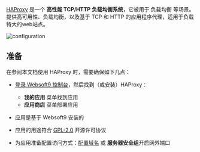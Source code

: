 [HAProxy](http://www.haproxy.org/) 是一个 **高性能 TCP/HTTP 负载均衡系统**，它被用于 负载均衡   等场景。提供高可用性、负载均衡，以及基于 TCP 和 HTTP 的应用程序代理，适用于负载特大的web站点。


![configuration](https://libs.websoft9.com/Websoft9/DocsPicture/zh/haproxy/HAProxy-configuration.png)


## 准备

在参阅本文档使用 HAProxy 时，需要确保如下几点：

- [登录 Websoft9 控制台](./login-console)，然后找到（或安装）HAProxy：
  - **我的应用** 菜单找到应用 
  - **应用商店** 菜单部署应用

- 应用是基于 Websoft9 安装的


- 应用的用途符合 [GPL-2.0](https://opensource.org/licenses/GPL-2.0) 开源许可协议


- 为应用准备配置访问方式：[配置域名](./domain-set) 或 **服务器安全组**开启网外端口
